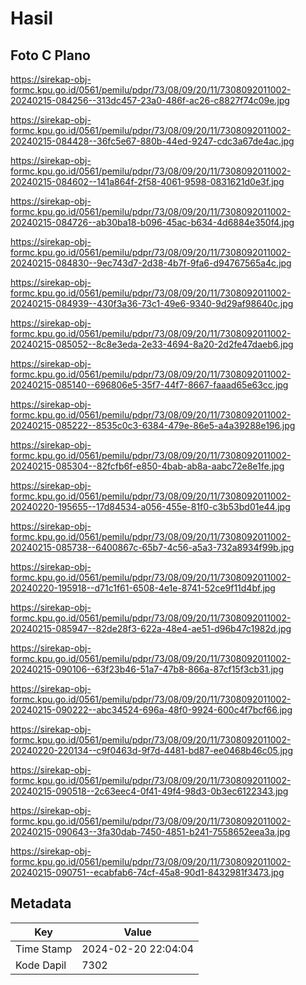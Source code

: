 # Hasil

## Foto C Plano

https://sirekap-obj-formc.kpu.go.id/0561/pemilu/pdpr/73/08/09/20/11/7308092011002-20240215-084256--313dc457-23a0-486f-ac26-c8827f74c09e.jpg

https://sirekap-obj-formc.kpu.go.id/0561/pemilu/pdpr/73/08/09/20/11/7308092011002-20240215-084428--36fc5e67-880b-44ed-9247-cdc3a67de4ac.jpg

https://sirekap-obj-formc.kpu.go.id/0561/pemilu/pdpr/73/08/09/20/11/7308092011002-20240215-084602--141a864f-2f58-4061-9598-0831621d0e3f.jpg

https://sirekap-obj-formc.kpu.go.id/0561/pemilu/pdpr/73/08/09/20/11/7308092011002-20240215-084726--ab30ba18-b096-45ac-b634-4d6884e350f4.jpg

https://sirekap-obj-formc.kpu.go.id/0561/pemilu/pdpr/73/08/09/20/11/7308092011002-20240215-084830--9ec743d7-2d38-4b7f-9fa6-d94767565a4c.jpg

https://sirekap-obj-formc.kpu.go.id/0561/pemilu/pdpr/73/08/09/20/11/7308092011002-20240215-084939--430f3a36-73c1-49e6-9340-9d29af98640c.jpg

https://sirekap-obj-formc.kpu.go.id/0561/pemilu/pdpr/73/08/09/20/11/7308092011002-20240215-085052--8c8e3eda-2e33-4694-8a20-2d2fe47daeb6.jpg

https://sirekap-obj-formc.kpu.go.id/0561/pemilu/pdpr/73/08/09/20/11/7308092011002-20240215-085140--696806e5-35f7-44f7-8667-faaad65e63cc.jpg

https://sirekap-obj-formc.kpu.go.id/0561/pemilu/pdpr/73/08/09/20/11/7308092011002-20240215-085222--8535c0c3-6384-479e-86e5-a4a39288e196.jpg

https://sirekap-obj-formc.kpu.go.id/0561/pemilu/pdpr/73/08/09/20/11/7308092011002-20240215-085304--82fcfb6f-e850-4bab-ab8a-aabc72e8e1fe.jpg

https://sirekap-obj-formc.kpu.go.id/0561/pemilu/pdpr/73/08/09/20/11/7308092011002-20240220-195655--17d84534-a056-455e-81f0-c3b53bd01e44.jpg

https://sirekap-obj-formc.kpu.go.id/0561/pemilu/pdpr/73/08/09/20/11/7308092011002-20240215-085738--6400867c-65b7-4c56-a5a3-732a8934f99b.jpg

https://sirekap-obj-formc.kpu.go.id/0561/pemilu/pdpr/73/08/09/20/11/7308092011002-20240220-195918--d71c1f61-6508-4e1e-8741-52ce9f11d4bf.jpg

https://sirekap-obj-formc.kpu.go.id/0561/pemilu/pdpr/73/08/09/20/11/7308092011002-20240215-085947--82de28f3-622a-48e4-ae51-d96b47c1982d.jpg

https://sirekap-obj-formc.kpu.go.id/0561/pemilu/pdpr/73/08/09/20/11/7308092011002-20240215-090106--63f23b46-51a7-47b8-866a-87cf15f3cb31.jpg

https://sirekap-obj-formc.kpu.go.id/0561/pemilu/pdpr/73/08/09/20/11/7308092011002-20240215-090222--abc34524-696a-48f0-9924-600c4f7bcf66.jpg

https://sirekap-obj-formc.kpu.go.id/0561/pemilu/pdpr/73/08/09/20/11/7308092011002-20240220-220134--c9f0463d-9f7d-4481-bd87-ee0468b46c05.jpg

https://sirekap-obj-formc.kpu.go.id/0561/pemilu/pdpr/73/08/09/20/11/7308092011002-20240215-090518--2c63eec4-0f41-49f4-98d3-0b3ec6122343.jpg

https://sirekap-obj-formc.kpu.go.id/0561/pemilu/pdpr/73/08/09/20/11/7308092011002-20240215-090643--3fa30dab-7450-4851-b241-7558652eea3a.jpg

https://sirekap-obj-formc.kpu.go.id/0561/pemilu/pdpr/73/08/09/20/11/7308092011002-20240215-090751--ecabfab6-74cf-45a8-90d1-8432981f3473.jpg


## Metadata

| Key        | Value               |
| ---------- | ------------------- |
| Time Stamp | 2024-02-20 22:04:04 |
| Kode Dapil | 7302                |



